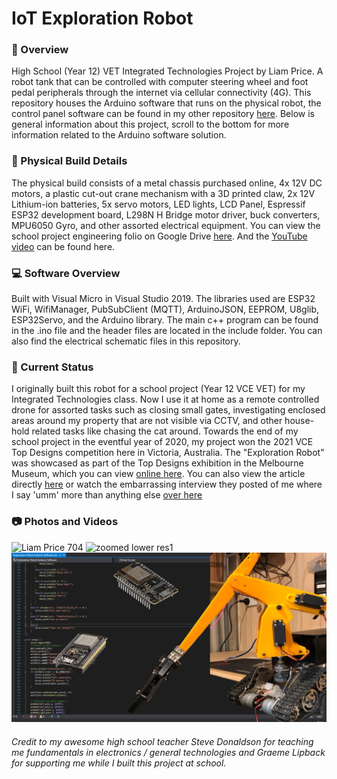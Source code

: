 # IoT Exploration Robot
### 🌅 Overview
High School (Year 12) VET Integrated Technologies Project by Liam Price. A robot tank that can be controlled with computer steering wheel and foot pedal peripherals through the internet via cellular connectivity (4G). This repository houses the Arduino software that runs on the physical robot, the control panel software can be found in my other repository [here](https://github.com/LeehamElectronics/Exploration-Robot-Control-Panel). Below is general information about this project, scroll to the bottom for more information related to the Arduino software solution.

### 🤖 Physical Build Details
The physical build consists of a metal chassis purchased online, 4x 12V DC motors, a plastic cut-out crane mechanism with a 3D printed claw, 2x 12V Lithium-ion batteries, 5x servo motors, LED lights, LCD Panel, Espressif ESP32 development board, L298N H Bridge motor driver, buck converters, MPU6050 Gyro, and other assorted electrical equipment. You can view the school project engineering folio on Google Drive [here](https://drive.google.com/file/d/1ohp7j_BZnhxLjLv0mqf6PKU2e-KAmkB1/view?usp=sharing). And the [YouTube video](https://www.youtube.com/watch?v=0TiRYpMsIOc&t=27s) can be found here.

### 💻 Software Overview
Built with Visual Micro in Visual Studio 2019. The libraries used are ESP32 WiFi, WifiManager, PubSubClient (MQTT), ArduinoJSON, EEPROM, U8glib, ESP32Servo, and the Arduino library.
The main c++ program can be found in the .ino file and the header files are located in the include folder. You can also find the electrical schematic files in this repository.

### 🤔 Current Status
I originally built this robot for a school project (Year 12 VCE VET) for my Integrated Technologies class. Now I use it at home as a remote controlled drone for assorted tasks such as closing small gates, investigating enclosed areas around my property that are not visible via CCTV, and other house-hold related tasks like chasing the cat around. Towards the end of my school project in the eventful year of 2020, my project won the 2021 VCE Top Designs competition here in Victoria, Australia. The "Exploration Robot" was showcased as part of the Top Designs exhibition in the Melbourne Museum, which you can view [online here](https://museumsvictoria.com.au/melbournemuseum/learning/top-designs-2021/). You can also view the article directly [here](https://museumsvictoria.com.au/melbournemuseum/learning/top-designs-2021/vce-vet-programs/integrated-technologies/) or watch the embarrassing interview they posted of me where I say 'umm' more than anything else [over here](https://www.youtube.com/watch?v=ty_FZUM7rPA)

### 📷 Photos and Videos
![Liam Price 704](https://user-images.githubusercontent.com/51737378/136332679-42dda6eb-33b2-46c2-9447-acff6d6e383f.jpg)
![zoomed lower res1](https://user-images.githubusercontent.com/51737378/136334677-131c8da8-4285-421a-ba1d-ef4e5d1ed615.png)
![GitHub Logo](media/IoTER-AC-GitHub-Logo.png)

###### Credit to my awesome high school teacher Steve Donaldson for teaching me fundamentals in electronics / general technologies and Graeme Lipback for supporting me while I built this project at school.
